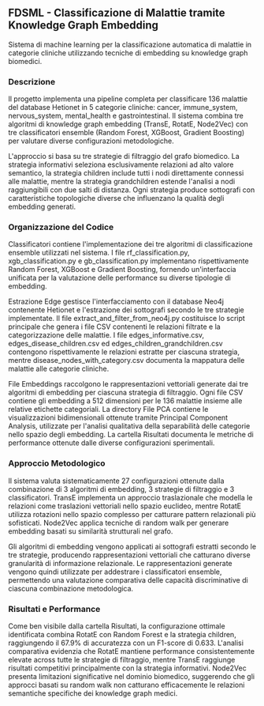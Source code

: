 ## FDSML - Classificazione di Malattie tramite Knowledge Graph Embedding

Sistema di machine learning per la classificazione automatica di malattie in categorie cliniche utilizzando tecniche di embedding su knowledge graph biomedici.

### Descrizione

Il progetto implementa una pipeline completa per classificare 136 malattie del database Hetionet in 5 categorie cliniche: cancer, immune_system, nervous_system, mental_health e gastrointestinal. Il sistema combina tre algoritmi di knowledge graph embedding (TransE, RotatE, Node2Vec) con tre classificatori ensemble (Random Forest, XGBoost, Gradient Boosting) per valutare diverse configurazioni metodologiche.

L'approccio si basa su tre strategie di filtraggio del grafo biomedico. La strategia informativi seleziona esclusivamente relazioni ad alto valore semantico, la strategia children include tutti i nodi direttamente connessi alle malattie, mentre la strategia grandchildren estende l'analisi a nodi raggiungibili con due salti di distanza. Ogni strategia produce sottografi con caratteristiche topologiche diverse che influenzano la qualità degli embedding generati.

### Organizzazione del Codice

Classificatori contiene l'implementazione dei tre algoritmi di classificazione ensemble utilizzati nel sistema. I file rf_classification.py, xgb_classification.py e gb_classification.py implementano rispettivamente Random Forest, XGBoost e Gradient Boosting, fornendo un'interfaccia unificata per la valutazione delle performance su diverse tipologie di embedding.

Estrazione Edge gestisce l'interfacciamento con il database Neo4j contenente Hetionet e l'estrazione dei sottografi secondo le tre strategie implementate. Il file extract_and_filter_from_neo4j.py costituisce lo script principale che genera i file CSV contenenti le relazioni filtrate e la categorizzazione delle malattie. I file edges_informative.csv, edges_disease_children.csv ed edges_children_grandchildren.csv contengono rispettivamente le relazioni estratte per ciascuna strategia, mentre disease_nodes_with_category.csv documenta la mappatura delle malattie alle categorie cliniche.

File Embeddings raccolgono le rappresentazioni vettoriali generate dai tre algoritmi di embedding per ciascuna strategia di filtraggio. Ogni file CSV contiene gli embedding a 512 dimensioni per le 136 malattie insieme alle relative etichette categoriali. La directory File PCA contiene le visualizzazioni bidimensionali ottenute tramite Principal Component Analysis, utilizzate per l'analisi qualitativa della separabilità delle categorie nello spazio degli embedding. La cartella Risultati documenta le metriche di performance ottenute dalle diverse configurazioni sperimentali.

### Approccio Metodologico

Il sistema valuta sistematicamente 27 configurazioni ottenute dalla combinazione di 3 algoritmi di embedding, 3 strategie di filtraggio e 3 classificatori. TransE implementa un approccio traslazionale che modella le relazioni come traslazioni vettoriali nello spazio euclideo, mentre RotatE utilizza rotazioni nello spazio complesso per catturare pattern relazionali più sofisticati. Node2Vec applica tecniche di random walk per generare embedding basati su similarità strutturali nel grafo.

Gli algoritmi di embedding vengono applicati ai sottografi estratti secondo le tre strategie, producendo rappresentazioni vettoriali che catturano diverse granularità di informazione relazionale. Le rappresentazioni generate vengono quindi utilizzate per addestrare i classificatori ensemble, permettendo una valutazione comparativa delle capacità discriminative di ciascuna combinazione metodologica.

### Risultati e Performance

Come ben visibile dalla cartella Risultati, la configurazione ottimale identificata combina RotatE con Random Forest e la strategia children, raggiungendo il 67.9% di accuratezza con un F1-score di 0.633.
L'analisi comparativa evidenzia che RotatE mantiene performance consistentemente elevate across tutte le strategie di filtraggio, mentre TransE raggiunge risultati competitivi principalmente con la strategia informativi. Node2Vec presenta limitazioni significative nel dominio biomedico, suggerendo che gli approcci basati su random walk non catturano efficacemente le relazioni semantiche specifiche dei knowledge graph medici.
